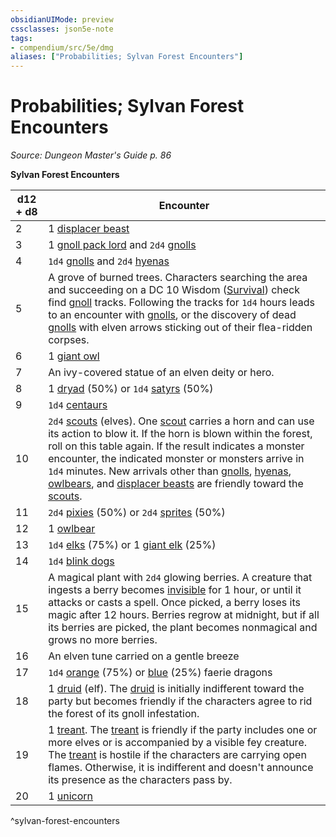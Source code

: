 ```yaml
---
obsidianUIMode: preview
cssclasses: json5e-note
tags:
- compendium/src/5e/dmg
aliases: ["Probabilities; Sylvan Forest Encounters"]
---
```

# Probabilities; Sylvan Forest Encounters
*Source: Dungeon Master's Guide p. 86* 

**Sylvan Forest Encounters**

| d12 + d8 | Encounter |
|----------|-----------|
| 2 | 1 [displacer beast](/Systems/5e/bestiary/monstrosity/displacer-beast.md) |
| 3 | 1 [gnoll pack lord](/Systems/5e/bestiary/humanoid/gnoll-pack-lord.md) and `2d4` [gnolls](/Systems/5e/bestiary/humanoid/gnoll.md) |
| 4 | `1d4` [gnolls](/Systems/5e/bestiary/humanoid/gnoll.md) and `2d4` [hyenas](/Systems/5e/bestiary/beast/hyena.md) |
| 5 | A grove of burned trees. Characters searching the area and succeeding on a DC 10 Wisdom ([Survival](/Systems/5e/rules/skills.md#Survival)) check find [gnoll](/Systems/5e/bestiary/humanoid/gnoll.md) tracks. Following the tracks for `1d4` hours leads to an encounter with [gnolls](/Systems/5e/bestiary/humanoid/gnoll.md), or the discovery of dead [gnolls](/Systems/5e/bestiary/humanoid/gnoll.md) with elven arrows sticking out of their flea-ridden corpses. |
| 6 | 1 [giant owl](/Systems/5e/bestiary/beast/giant-owl.md) |
| 7 | An ivy-covered statue of an elven deity or hero. |
| 8 | 1 [dryad](/Systems/5e/bestiary/fey/dryad.md) (50%) or `1d4` [satyrs](/Systems/5e/bestiary/fey/satyr.md) (50%) |
| 9 | `1d4` [centaurs](/Systems/5e/bestiary/monstrosity/centaur.md) |
| 10 | `2d4` [scouts](/Systems/5e/bestiary/humanoid/scout.md) (elves). One [scout](/Systems/5e/bestiary/humanoid/scout.md) carries a horn and can use its action to blow it. If the horn is blown within the forest, roll on this table again. If the result indicates a monster encounter, the indicated monster or monsters arrive in `1d4` minutes. New arrivals other than [gnolls](/Systems/5e/bestiary/humanoid/gnoll.md), [hyenas](/Systems/5e/bestiary/beast/hyena.md), [owlbears](/Systems/5e/bestiary/monstrosity/owlbear.md), and [displacer beasts](/Systems/5e/bestiary/monstrosity/displacer-beast.md) are friendly toward the [scouts](/Systems/5e/bestiary/humanoid/scout.md). |
| 11 | `2d4` [pixies](/Systems/5e/bestiary/fey/pixie.md) (50%) or `2d4` [sprites](/Systems/5e/bestiary/fey/sprite.md) (50%) |
| 12 | 1 [owlbear](/Systems/5e/bestiary/monstrosity/owlbear.md) |
| 13 | `1d4` [elks](/Systems/5e/bestiary/beast/elk.md) (75%) or 1 [giant elk](/Systems/5e/bestiary/beast/giant-elk.md) (25%) |
| 14 | `1d4` [blink dogs](/Systems/5e/bestiary/fey/blink-dog.md) |
| 15 | A magical plant with `2d4` glowing berries. A creature that ingests a berry becomes [invisible](/Systems/5e/rules/conditions.md#invisible) for 1 hour, or until it attacks or casts a spell. Once picked, a berry loses its magic after 12 hours. Berries regrow at midnight, but if all its berries are picked, the plant becomes nonmagical and grows no more berries. |
| 16 | An elven tune carried on a gentle breeze |
| 17 | `1d4` [orange](/Systems/5e/bestiary/dragon/faerie-dragon-orange.md) (75%) or [blue](/Systems/5e/bestiary/dragon/faerie-dragon-blue.md) (25%) faerie dragons |
| 18 | 1 [druid](/Systems/5e/bestiary/humanoid/druid.md) (elf). The [druid](/Systems/5e/bestiary/humanoid/druid.md) is initially indifferent toward the party but becomes friendly if the characters agree to rid the forest of its gnoll infestation. |
| 19 | 1 [treant](/Systems/5e/bestiary/plant/treant.md). The [treant](/Systems/5e/bestiary/plant/treant.md) is friendly if the party includes one or more elves or is accompanied by a visible fey creature. The [treant](/Systems/5e/bestiary/plant/treant.md) is hostile if the characters are carrying open flames. Otherwise, it is indifferent and doesn't announce its presence as the characters pass by. |
| 20 | 1 [unicorn](/Systems/5e/bestiary/celestial/unicorn.md) |
^sylvan-forest-encounters